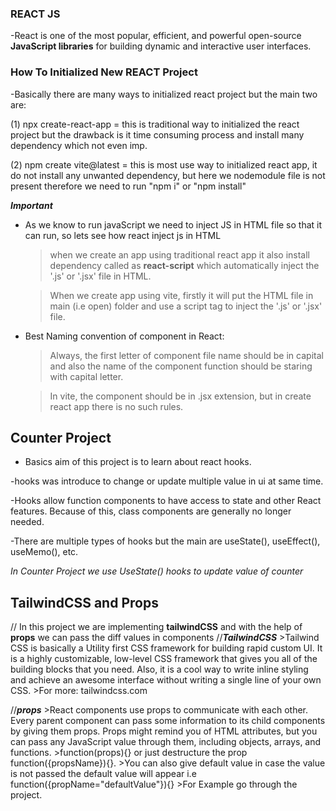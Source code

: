 ### REACT JS
-React is one of the most popular, efficient, and powerful open-source **JavaScript libraries** for building dynamic and interactive user interfaces.

### How To Initialized New REACT Project
-Basically there are many ways to initialized react project but the main two are:

(1) npx create-react-app = this is traditional way to initialized the react project but the drawback is it time consuming process and install many dependency which not even imp.

(2) npm create vite@latest = this is most use way to initialized react app, it do not install any unwanted dependency, but here we nodemodule file is not present therefore we need to run "npm i" or "npm install"

***Important***
- As we know to run javaScript we need to inject JS in HTML file so that it can run, so lets see how react inject js in HTML
    > when we create an app using traditional react app it also install dependency called as **react-script** which automatically inject the '.js' or '.jsx' file in HTML.

    > When we create app using vite, firstly it will put the HTML file in main (i.e open) folder and use a script tag to inject the '.js' or '.jsx' file.

- Best Naming convention of component in React:
    >Always, the first letter of component file name should be in capital and also the name of the component function should  be staring with capital letter.
    
    >In vite, the component should be in .jsx extension, but in create react app there is no such rules.




## Counter Project
- Basics aim of this project is to learn about react hooks.

-hooks was introduce to change or update multiple value in ui at same time.

-Hooks allow function components to have access to state and other React features. Because of this, class components are generally no longer needed.

-There are multiple types of hooks but the main are useState(), useEffect(), useMemo(), etc.

*In Counter Project we use UseState() hooks to update value of counter*  



## TailwindCSS and Props
// In this project we are implementing **tailwindCSS** and with the help of **props** we can pass the diff values in components
//***TailwindCSS***
    >Tailwind CSS is basically a Utility first CSS framework for building rapid custom UI. It is a highly customizable, low-level CSS framework that gives you all of the building blocks that you need. Also, it is a cool way to write inline styling and achieve an awesome interface without writing a single line of your own CSS.
    >For more: tailwindcss.com

//***props***
    >React components use props to communicate with each other. Every parent component can pass some information to its child components by giving them props. Props might remind you of HTML attributes, but you can pass any JavaScript value through them, including objects, arrays, and functions.
    >function(props){} or just destructure the prop function({propsName}){}.
    >You can also give default value in case the value is not passed the default value will appear i.e function({propName="defaultValue"}){}
    >For Example go through the project.